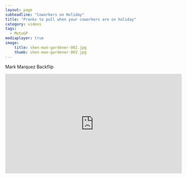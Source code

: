 ```yaml
---
layout: page
subheadline: "Coworkers on Holiday"
title: "Pranks to pull when your coworkers are on holiday"
category: videos
tags:
  - MotoGP
mediaplayer: true
image:
    title: shen-man-gardener-002.jpg
    thumb: shen-man-gardener-002.jpg
---
```

Mark Marquez Backflip
<div class="flex-video widescreen youtube">
<iframe width="560" height="315" src="https://www.youtube.com/embed/8lD6Rd63FBs" frameborder="0" allowfullscreen></iframe>
</div>
